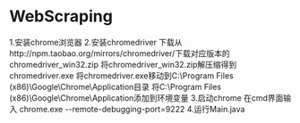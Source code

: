 # WebScraping
1.安装chrome浏览器
2.安装chromedriver
 下载从http://npm.taobao.org/mirrors/chromedriver/下载对应版本的chromedriver_win32.zip
 将chromedriver_win32.zip解压缩得到chromedriver.exe
 将chromedriver.exe移动到C:\Program Files (x86)\Google\Chrome\Application目录
 将C:\Program Files (x86)\Google\Chrome\Application添加到环境变量
3.启动chrome
  在cmd界面输入
    chrome.exe --remote-debugging-port=9222
4.运行Main.java
